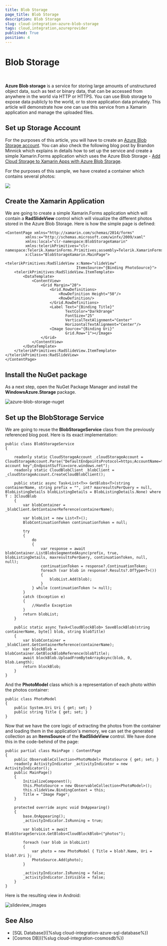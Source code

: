 ```yaml
---
title: Blob Storage
page_title: Blob Storage
description: Blob Storage
slug: cloud-integration-azure-blob-storage
tags: cloud,integration,azureprovider
published: True
position: 4
---
```


# Blob Storage

&nbsp;

**Azure Blob storage** is a service for storing large amounts of unstructured object data, such as text or binary data, that can be accessed from anywhere in the world via HTTP or HTTPS. You can use Blob storage to expose data publicly to the world, or to store application data privately. This article will demonstrate how one can use this service from a Xamarin application and manage the uploaded files.

## Set up Storage Account

For the purposes of this article, you will have to create an [Azure Blob Storage account](https://docs.microsoft.com/en-us/azure/storage/common/storage-create-storage-account). You can also check the following blog post by Brandon Minnick which explains in details how to set up the service and create a simple Xamarin.Forms application which uses the Azure Blob Storage - [Add Cloud Storage to Xamarin Apps with Azure Blob Storage](https://blog.xamarin.com/xamarin-plus-azure-blob-cloud-storage/).

For the purposes of this sample, we have created a container which contains several photos:

![](images/azure_blob_photos.png)

## Create the Xamarin Application

We are going to create a simple Xamarin.Forms application which will contain a **RadSlideView** control which will visualize the different photos stored in the Azure Blob Storage. Here is how the simple page is defined:

	<ContentPage xmlns="http://xamarin.com/schemas/2014/forms"
             xmlns:x="http://schemas.microsoft.com/winfx/2009/xaml"
             xmlns:local="clr-namespace:BlobStorageXamarin"
             xmlns:telerikPrimitives="clr-namespace:Telerik.XamarinForms.Primitives;assembly=Telerik.XamarinForms.Primitives"
             x:Class="BlobStorageXamarin.MainPage">

    <telerikPrimitives:RadSlideView x:Name="slideView" 
                                    ItemsSource="{Binding PhotoSource}">
        <telerikPrimitives:RadSlideView.ItemTemplate>
            <DataTemplate>
                <ContentView>
                    <Grid Margin="20">
                        <Grid.RowDefinitions>
                            <RowDefinition Height="50"/>
                            <RowDefinition/>
                        </Grid.RowDefinitions>
                        <Label Text="{Binding Title}" 
                               TextColor="DarkOrange" 
                               FontSize="25"
                               VerticalTextAlignment="Center"
                               HorizontalTextAlignment="Center"/>
                        <Image Source="{Binding Uri}" 
                               Grid.Row="1"></Image> 
                    </Grid>
                </ContentView>
            </DataTemplate>
        </telerikPrimitives:RadSlideView.ItemTemplate>
    </telerikPrimitives:RadSlideView>
	</ContentPage>


## Install the NuGet package

As a next step, open the NuGet Package Manager and install the **WindowsAzure.Storage** package.

![azure-blob-storage-nuget](images/nuget_windowsazure_storage.png)


## Set up the BlobStorage Service

We are going to reuse the **BlobStorageService** class from the previously referenced blog post. Here is its exact implementation:

	public class BlobStorageService
    {

        readonly static CloudStorageAccount _cloudStorageAccount = CloudStorageAccount.Parse("DefaultEndpointsProtocol=https;AccountName=telerikcloud;AccountKey="your account key";EndpointSuffix=core.windows.net");
        readonly static CloudBlobClient _blobClient = _cloudStorageAccount.CreateCloudBlobClient();

        public static async Task<List<T>> GetBlobs<T>(string containerName, string prefix = "", int? maxresultsPerQuery = null, BlobListingDetails blobListingDetails = BlobListingDetails.None) where T : ICloudBlob
        {
            var blobContainer = _blobClient.GetContainerReference(containerName);

            var blobList = new List<T>();
            BlobContinuationToken continuationToken = null;

            try
            {
                do
                {
                    var response = await blobContainer.ListBlobsSegmentedAsync(prefix, true, blobListingDetails, maxresultsPerQuery, continuationToken, null, null);
                    continuationToken = response?.ContinuationToken;
                    foreach (var blob in response?.Results?.OfType<T>())
                    {
                        blobList.Add(blob);
                    }
                } while (continuationToken != null);
            }
            catch (Exception e)
            {
                //Handle Exception
            }
            return blobList;
        }

        public static async Task<CloudBlockBlob> SaveBlockBlob(string containerName, byte[] blob, string blobTitle)
        {
            var blobContainer = _blobClient.GetContainerReference(containerName);
            var blockBlob = blobContainer.GetBlockBlobReference(blobTitle);
            await blockBlob.UploadFromByteArrayAsync(blob, 0, blob.Length);
            return blockBlob;
        }
    }

And the **PhotoModel** class which is a representation of each photo within the photos container:

	public class PhotoModel
    {
        public System.Uri Uri { get; set; }
        public string Title { get; set; }
    }

Now that we have the core logic of extracting the photos from the container and loading them in the application's memory, we can set the generated collection as an **ItemsSource** of the **RadSlideView** control. We have done this in the code-behind of the page:

	public partial class MainPage : ContentPage
	{
        public ObservableCollection<PhotoModel> PhotoSource { get; set; } 
        readonly ActivityIndicator _activityIndicator = new ActivityIndicator();
        public MainPage()
		{
            InitializeComponent();
            this.PhotoSource = new ObservableCollection<PhotoModel>();
            this.slideView.BindingContext = this;
            Title = "Image Page";
        }

        protected override async void OnAppearing()
        {
            base.OnAppearing();
            _activityIndicator.IsRunning = true;

            var blobList = await BlobStorageService.GetBlobs<CloudBlockBlob>("photos");

            foreach (var blob in blobList)
            {
                var photo = new PhotoModel { Title = blob?.Name, Uri = blob?.Uri };
                PhotoSource.Add(photo);
            }

            _activityIndicator.IsRunning = false;
            _activityIndicator.IsVisible = false;
        }
    }

Here is the resulting view in Android:

![slideview_images](images/slideview_images_blobstorage.png)


## See Also

* [SQL Database]({%slug cloud-integration-azure-sql-database%}) 
* [Cosmos DB]({%slug cloud-integration-cosmosdb%})